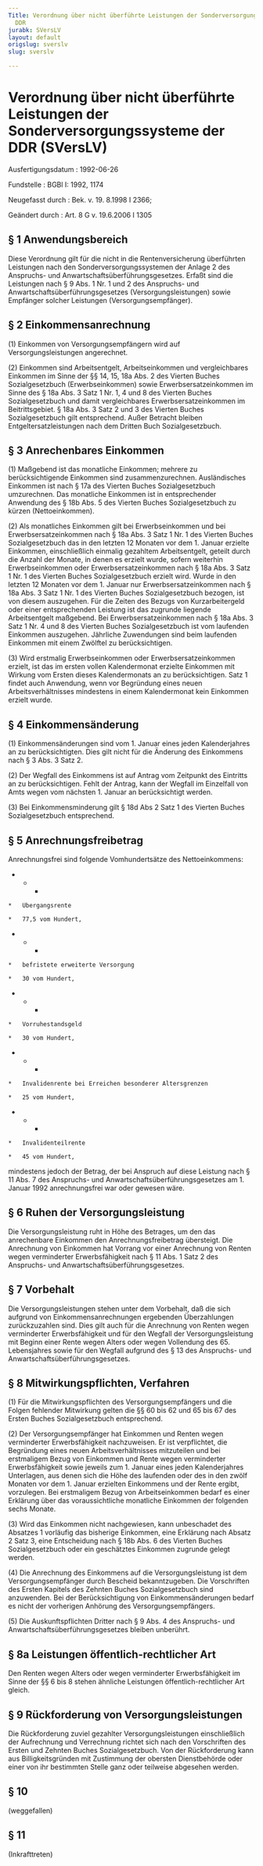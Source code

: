 ```yaml
---
Title: Verordnung über nicht überführte Leistungen der Sonderversorgungssysteme der
  DDR
jurabk: SVersLV
layout: default
origslug: sverslv
slug: sverslv

---
```


# Verordnung über nicht überführte Leistungen der Sonderversorgungssysteme der DDR (SVersLV)

Ausfertigungsdatum
:   1992-06-26

Fundstelle
:   BGBl I: 1992, 1174

Neugefasst durch
:   Bek. v. 19. 8.1998 I 2366;

Geändert durch
:   Art. 8 G v. 19.6.2006 I 1305


## § 1 Anwendungsbereich

Diese Verordnung gilt für die nicht in die Rentenversicherung
überführten Leistungen nach den Sonderversorgungssystemen der Anlage 2
des Anspruchs- und Anwartschaftsüberführungsgesetzes. Erfaßt sind die
Leistungen nach § 9 Abs. 1 Nr. 1 und 2 des Anspruchs- und
Anwartschaftsüberführungsgesetzes (Versorgungsleistungen) sowie
Empfänger solcher Leistungen (Versorgungsempfänger).


## § 2 Einkommensanrechnung

(1) Einkommen von Versorgungsempfängern wird auf Versorgungsleistungen
angerechnet.

(2) Einkommen sind Arbeitsentgelt, Arbeitseinkommen und vergleichbares
Einkommen im Sinne der §§ 14, 15, 18a Abs. 2 des Vierten Buches
Sozialgesetzbuch (Erwerbseinkommen) sowie Erwerbsersatzeinkommen im
Sinne des § 18a Abs. 3 Satz 1 Nr. 1, 4 und 8 des Vierten Buches
Sozialgesetzbuch und damit vergleichbares Erwerbsersatzeinkommen im
Beitrittsgebiet. § 18a Abs. 3 Satz 2 und 3 des Vierten Buches
Sozialgesetzbuch gilt entsprechend. Außer Betracht bleiben
Entgeltersatzleistungen nach dem Dritten Buch Sozialgesetzbuch.


## § 3 Anrechenbares Einkommen

(1) Maßgebend ist das monatliche Einkommen; mehrere zu
berücksichtigende Einkommen sind zusammenzurechnen. Ausländisches
Einkommen ist nach § 17a des Vierten Buches Sozialgesetzbuch
umzurechnen. Das monatliche Einkommen ist in entsprechender Anwendung
des § 18b Abs. 5 des Vierten Buches Sozialgesetzbuch zu kürzen
(Nettoeinkommen).

(2) Als monatliches Einkommen gilt bei Erwerbseinkommen und bei
Erwerbsersatzeinkommen nach § 18a Abs. 3 Satz 1 Nr. 1 des Vierten
Buches Sozialgesetzbuch das in den letzten 12 Monaten vor dem 1.
Januar erzielte Einkommen, einschließlich einmalig gezahltem
Arbeitsentgelt, geteilt durch die Anzahl der Monate, in denen es
erzielt wurde, sofern weiterhin Erwerbseinkommen oder
Erwerbsersatzeinkommen nach § 18a Abs. 3 Satz 1 Nr. 1 des Vierten
Buches Sozialgesetzbuch erzielt wird. Wurde in den letzten 12 Monaten
vor dem 1. Januar nur Erwerbsersatzeinkommen nach § 18a Abs. 3 Satz 1
Nr. 1 des Vierten Buches Sozialgesetzbuch bezogen, ist von diesem
auszugehen. Für die Zeiten des Bezugs von Kurzarbeitergeld oder einer
entsprechenden Leistung ist das zugrunde liegende Arbeitsentgelt
maßgebend. Bei Erwerbsersatzeinkommen nach § 18a Abs. 3 Satz 1 Nr. 4
und 8 des Vierten Buches Sozialgesetzbuch ist vom laufenden Einkommen
auszugehen. Jährliche Zuwendungen sind beim laufenden Einkommen mit
einem Zwölftel zu berücksichtigen.

(3) Wird erstmalig Erwerbseinkommen oder Erwerbsersatzeinkommen
erzielt, ist das im ersten vollen Kalendermonat erzielte Einkommen mit
Wirkung vom Ersten dieses Kalendermonats an zu berücksichtigen. Satz 1
findet auch Anwendung, wenn vor Begründung eines neuen
Arbeitsverhältnisses mindestens in einem Kalendermonat kein Einkommen
erzielt wurde.


## § 4 Einkommensänderung

(1) Einkommensänderungen sind vom 1. Januar eines jeden Kalenderjahres
an zu berücksichtigten. Dies gilt nicht für die Änderung des
Einkommens nach § 3 Abs. 3 Satz 2.

(2) Der Wegfall des Einkommens ist auf Antrag vom Zeitpunkt des
Eintritts an zu berücksichtigen. Fehlt der Antrag, kann der Wegfall im
Einzelfall von Amts wegen vom nächsten 1. Januar an berücksichtigt
werden.

(3) Bei Einkommensminderung gilt § 18d Abs 2 Satz 1 des Vierten Buches
Sozialgesetzbuch entsprechend.


## § 5 Anrechnungsfreibetrag

Anrechnungsfrei sind folgende Vomhundertsätze des Nettoeinkommens:

*    *   -

    *   Übergangsrente

    *   77,5 vom Hundert,


*    *   -

    *   befristete erweiterte Versorgung

    *   30 vom Hundert,


*    *   -

    *   Vorruhestandsgeld

    *   30 vom Hundert,


*    *   -

    *   Invalidenrente bei Erreichen besonderer Altersgrenzen

    *   25 vom Hundert,


*    *   -

    *   Invalidenteilrente

    *   45 vom Hundert,



mindestens jedoch der Betrag, der bei Anspruch auf diese Leistung nach
§ 11 Abs. 7 des Anspruchs- und Anwartschaftsüberführungsgesetzes am 1.
Januar 1992 anrechnungsfrei war oder gewesen wäre.


## § 6 Ruhen der Versorgungsleistung

Die Versorgungsleistung ruht in Höhe des Betrages, um den das
anrechenbare Einkommen den Anrechnungsfreibetrag übersteigt. Die
Anrechnung von Einkommen hat Vorrang vor einer Anrechnung von Renten
wegen verminderter Erwerbsfähigkeit nach § 11 Abs. 1 Satz 2 des
Anspruchs- und Anwartschaftsüberführungsgesetzes.


## § 7 Vorbehalt

Die Versorgungsleistungen stehen unter dem Vorbehalt, daß die sich
aufgrund von Einkommensanrechnungen ergebenden Überzahlungen
zurückzuzahlen sind. Dies gilt auch für die Anrechnung von Renten
wegen verminderter Erwerbsfähigkeit und für den Wegfall der
Versorgungsleistung mit Beginn einer Rente wegen Alters oder wegen
Vollendung des 65. Lebensjahres sowie für den Wegfall aufgrund des §
13 des Anspruchs- und Anwartschaftsüberführungsgesetzes.


## § 8 Mitwirkungspflichten, Verfahren

(1) Für die Mitwirkungspflichten des Versorgungsempfängers und die
Folgen fehlender Mitwirkung gelten die §§ 60 bis 62 und 65 bis 67 des
Ersten Buches Sozialgesetzbuch entsprechend.

(2) Der Versorgungsempfänger hat Einkommen und Renten wegen
verminderter Erwerbsfähigkeit nachzuweisen. Er ist verpflichtet, die
Begründung eines neuen Arbeitsverhältnisses mitzuteilen und bei
erstmaligem Bezug von Einkommen und Rente wegen verminderter
Erwerbsfähigkeit sowie jeweils zum 1. Januar eines jeden
Kalenderjahres Unterlagen, aus denen sich die Höhe des laufenden oder
des in den zwölf Monaten vor dem 1. Januar erzielten Einkommens und
der Rente ergibt, vorzulegen. Bei erstmaligem Bezug von
Arbeitseinkommen bedarf es einer Erklärung über das voraussichtliche
monatliche Einkommen der folgenden sechs Monate.

(3) Wird das Einkommen nicht nachgewiesen, kann unbeschadet des
Absatzes 1 vorläufig das bisherige Einkommen, eine Erklärung nach
Absatz 2 Satz 3, eine Entscheidung nach § 18b Abs. 6 des Vierten
Buches Sozialgesetzbuch oder ein geschätztes Einkommen zugrunde gelegt
werden.

(4) Die Anrechnung des Einkommens auf die Versorgungsleistung ist dem
Versorgungsempfänger durch Bescheid bekanntzugeben. Die Vorschriften
des Ersten Kapitels des Zehnten Buches Sozialgesetzbuch sind
anzuwenden. Bei der Berücksichtigung von Einkommensänderungen bedarf
es nicht der vorherigen Anhörung des Versorgungsempfängers.

(5) Die Auskunftspflichten Dritter nach § 9 Abs. 4 des Anspruchs- und
Anwartschaftsüberführungsgesetzes bleiben unberührt.


## § 8a Leistungen öffentlich-rechtlicher Art

Den Renten wegen Alters oder wegen verminderter Erwerbsfähigkeit im
Sinne der §§ 6 bis 8 stehen ähnliche Leistungen öffentlich-rechtlicher
Art gleich.


## § 9 Rückforderung von Versorgungsleistungen

Die Rückforderung zuviel gezahlter Versorgungsleistungen
einschließlich der Aufrechnung und Verrechnung richtet sich nach den
Vorschriften des Ersten und Zehnten Buches Sozialgesetzbuch. Von der
Rückforderung kann aus Billigkeitsgründen mit Zustimmung der obersten
Dienstbehörde oder einer von ihr bestimmten Stelle ganz oder teilweise
abgesehen werden.


## § 10

(weggefallen)


## § 11

(Inkrafttreten)


